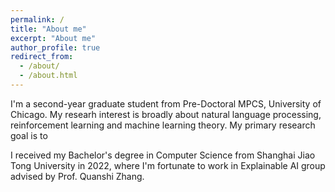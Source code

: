 ```yaml
---
permalink: /
title: "About me"
excerpt: "About me"
author_profile: true
redirect_from: 
  - /about/
  - /about.html
---
```


I'm a second-year graduate student from Pre-Doctoral MPCS, University of Chicago. My researh interest is broadly about natural language processing, reinforcement learning and machine learning theory. My primary research goal is to 

I received my Bachelor's degree in Computer Science from Shanghai Jiao Tong University in 2022, where I'm fortunate to work in Explainable AI group advised by Prof. Quanshi Zhang.  




